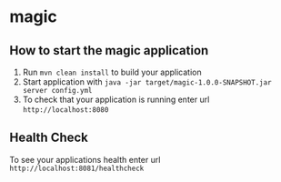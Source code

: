 # magic

How to start the magic application
---

1. Run `mvn clean install` to build your application
1. Start application with `java -jar target/magic-1.0.0-SNAPSHOT.jar server config.yml`
1. To check that your application is running enter url `http://localhost:8080`

Health Check
---

To see your applications health enter url `http://localhost:8081/healthcheck`
